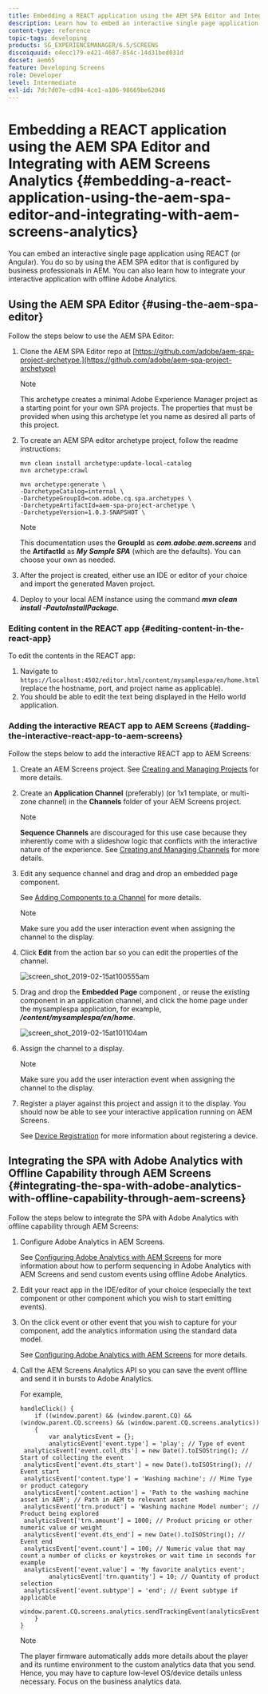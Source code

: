 ```yaml
---
title: Embedding a REACT application using the AEM SPA Editor and Integrating with AEM Screens Analytics
description: Learn how to embed an interactive single page application using REACT (or Angular) using the AEM SPA editor.
content-type: reference
topic-tags: developing
products: SG_EXPERIENCEMANAGER/6.5/SCREENS
discoiquuid: e4ecc179-e421-4687-854c-14d31bed031d
docset: aem65
feature: Developing Screens
role: Developer
level: Intermediate
exl-id: 7dc7d07e-cd94-4ce1-a106-98669be62046
---
```

# Embedding a REACT application using the AEM SPA Editor and Integrating with AEM Screens Analytics {#embedding-a-react-application-using-the-aem-spa-editor-and-integrating-with-aem-screens-analytics}

You can embed an interactive single page application using REACT (or Angular). You do so by using the AEM SPA editor that is configured by business professionals in AEM. You can also learn how to integrate your interactive application with offline Adobe Analytics.

## Using the AEM SPA Editor {#using-the-aem-spa-editor}

Follow the steps below to use the AEM SPA Editor:

1. Clone the AEM SPA Editor repo at [https://github.com/adobe/aem-spa-project-archetype.](https://github.com/adobe/aem-spa-project-archetype)

   >[!NOTE]
   >
   >This archetype creates a minimal Adobe Experience Manager project as a starting point for your own SPA projects. The properties that must be provided when using this archetype let you name as desired all parts of this project.

1. To create an AEM SPA editor archetype project, follow the readme instructions:

   ```
   mvn clean install archetype:update-local-catalog
   mvn archetype:crawl

   mvn archetype:generate \
   -DarchetypeCatalog=internal \
   -DarchetypeGroupId=com.adobe.cq.spa.archetypes \
   -DarchetypeArtifactId=aem-spa-project-archetype \
   -DarchetypeVersion=1.0.3-SNAPSHOT \
   ```

   >[!NOTE]
   >
   >This documentation uses the **GroupId** as ***com.adobe.aem.screens*** and the **ArtifactId** as ***My Sample SPA*** (which are the defaults). You can choose your own as needed.

1. After the project is created, either use an IDE or editor of your choice and import the generated Maven project.
1. Deploy to your local AEM instance using the command ***mvn clean install -PautoInstallPackage***.

### Editing content in the REACT app {#editing-content-in-the-react-app}

To edit the contents in the REACT app:

1. Navigate to `https://localhost:4502/editor.html/content/mysamplespa/en/home.html` (replace the hostname, port, and project name as applicable).
1. You should be able to edit the text being displayed in the Hello world application.

### Adding the interactive REACT app to AEM Screens {#adding-the-interactive-react-app-to-aem-screens}

Follow the steps below to add the interactive REACT app to AEM Screens:

1. Create an AEM Screens project. See [Creating and Managing Projects](creating-a-screens-project.md) for more details.
1. Create an **Application Channel** (preferably) (or 1x1 template, or multi-zone channel) in the **Channels** folder of your AEM Screens project.

    >[!NOTE]
    >**Sequence Channels** are discouraged for this use case because they inherently come with a slideshow logic that conflicts with the interactive nature of the experience.
    >See [Creating and Managing Channels](managing-channels.md) for more details.

1. Edit any sequence channel and drag and drop an embedded page component.

   See [Adding Components to a Channel](adding-components-to-a-channel.md) for more details.

   >[!NOTE]
   >
   >Make sure you add the user interaction event when assigning the channel to the display.

1. Click **Edit** from the action bar so you can edit the properties of the channel.

   ![screen_shot_2019-02-15at100555am](assets/screen_shot_2019-02-15at100555am.png)

1. Drag and drop the **Embedded Page** component , or reuse the existing component in an application channel, and click the home page under the mysamplespa application, for example, ***/content/mysamplespa/en/home***.

   ![screen_shot_2019-02-15at101104am](assets/screen_shot_2019-02-15at101104am.png)

1. Assign the channel to a display.

    >[!NOTE]
    >Make sure you add the user interaction event when assigning the channel to the display.

1. Register a player against this project and assign it to the display. You should now be able to see your interactive application running on AEM Screens.

   See [Device Registration](device-registration.md) for more information about registering a device.

## Integrating the SPA with Adobe Analytics with Offline Capability through AEM Screens {#integrating-the-spa-with-adobe-analytics-with-offline-capability-through-aem-screens}

Follow the steps below to integrate the SPA with Adobe Analytics with offline capability through AEM Screens:

1. Configure Adobe Analytics in AEM Screens.

   See [Configuring Adobe Analytics with AEM Screens](configuring-adobe-analytics-aem-screens.md) for more information about how to perform sequencing in Adobe Analytics with AEM Screens and send custom events using offline Adobe Analytics.

1. Edit your react app in the IDE/editor of your choice (especially the text component or other component which you wish to start emitting events).
1. On the click event or other event that you wish to capture for your component, add the analytics information using the standard data model.

   See [Configuring Adobe Analytics with AEM Screens](configuring-adobe-analytics-aem-screens.md) for more details.

1. Call the AEM Screens Analytics API so you can save the event offline and send it in bursts to Adobe Analytics.

   For example,

   ```
   handleClick() {
       if ((window.parent) && (window.parent.CQ) && (window.parent.CQ.screens) && (window.parent.CQ.screens.analytics))
       {
           var analyticsEvent = {};
           analyticsEvent['event.type'] = 'play'; // Type of event
    analyticsEvent['event.coll_dts'] = new Date().toISOString(); // Start of collecting the event
    analyticsEvent['event.dts_start'] = new Date().toISOString(); // Event start
    analyticsEvent['content.type'] = 'Washing machine'; // Mime Type or product category
    analyticsEvent['content.action'] = 'Path to the washing machine asset in AEM'; // Path in AEM to relevant asset
    analyticsEvent['trn.product'] = 'Washing machine Model number'; // Product being explored
    analyticsEvent['trn.amount'] = 1000; // Product pricing or other numeric value or weight
    analyticsEvent['event.dts_end'] = new Date().toISOString(); // Event end
    analyticsEvent['event.count'] = 100; // Numeric value that may count a number of clicks or keystrokes or wait time in seconds for example
    analyticsEvent['event.value'] = 'My favorite analytics event';
           analyticsEvent['trn.quantity'] = 10; // Quantity of product selection
    analyticsEvent['event.subtype'] = 'end'; // Event subtype if applicable
    window.parent.CQ.screens.analytics.sendTrackingEvent(analyticsEvent);
       }
   }
   ```

   >[!NOTE]
   >
   >The player firmware automatically adds more details about the player and its runtime environment to the custom analytics data that you send. Hence, you may have to capture low-level OS/device details unless necessary. Focus on the business analytics data.
